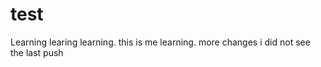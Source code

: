 test
====

Learning learing learning.
this is me learning.
more changes
i did not see the last push 
